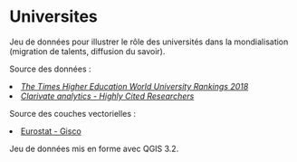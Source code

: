 # Universites
Jeu de données pour illustrer le rôle des universités dans la mondialisation (migration de talents, diffusion du savoir).

Source des données :

<li><a href="https://www.timeshighereducation.com/world-university-rankings/2018/world-ranking#!/page/0/length/25/sort_by/rank/sort_order/asc/cols/stats"><i>The Times Higher Education World University Rankings 2018</i></a><br>
<li><a href="https://clarivate.com/hcr/"><i>Clarivate analytics - Highly Cited Researchers</i></a><br>

Source des couches vectorielles :<br>

<li><a href="http://ec.europa.eu/eurostat/fr/web/gisco/geodata/reference-data">Eurostat - Gisco</a><br>
  
Jeu de données mis en forme avec QGIS 3.2.

